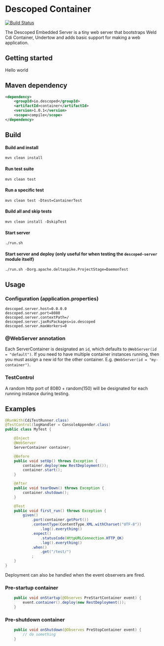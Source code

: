 # Descoped Container

[![Build Status](https://travis-ci.org/descoped/descoped-container.svg?branch=master)](https://travis-ci.org/descoped/descoped-container)

The Descoped Embedded Server is a tiny web server that bootstraps Weld Cdi Container, Undertow and adds basic support for making a web application.

## Getting started

Hello world

## Maven dependency

```xml
<dependency>
    <groupId>io.descoped</groupId>
    <artifactId>container</artifactId>
    <version>1.0.1</version>
    <scope>compile</scope>
</dependency>
```

## Build

#### Build and install
`mvn clean install`

#### Run test suite

`mvn clean test`

#### Run a specific test

`mvn clean test -Dtest=ContainerTest`

#### Build all and skip tests
`mvn clean install -DskipTest`

#### Start server

`./run.sh`

#### Start server and deploy (only useful for when testing the `descoped-server` module itself)

`./run.sh -Dorg.apache.deltaspike.ProjectStage=DaemonTest`

## Usage

### Configuration (application.properties)

```
descoped.server.host=0.0.0.0
descoped.server.port=8080
descoped.server.contextPath=/
descoped.server.jaxRsPackages=io.descoped
descoped.server.maxWorkers=0
```

### @WebServer annotation

Each ServerContainer is designated an `id`, which defaults to `@WebServer(id = "default")`. If you need to have multiple container instances running, then you must assign a new id for the other container. E.g. `@WebServer(id = "my-container")`.  

### TestControl

A random http port of 8080 + random(150) will be designated for each running instance during testing.



## Examples

```java
@RunWith(CdiTestRunner.class)
@TestControl(logHandler = ConsoleAppender.class)
public class MyTest {

    @Inject
    @WebServer
    ServerContainer container;

    @Before
    public void setUp() throws Exception {
        container.deploy(new RestDeployment());
        container.start();
    }

    @After
    public void tearDown() throws Exception {
        container.shutdown();
    }

    @Test
    public void first_run() throws Exception {
        given()
            .port(container.getPort())
            .contentType(ContentType.XML.withCharset("UTF-8"))
                .log().everything()
            .expect()
                .statusCode(HttpURLConnection.HTTP_OK)
                .log().everything()
            .when()
                .get("/test/")
            ;
    }        
}
```

Deployment can also be handled when the event observers are fired.

### Pre-startup container

```java
    public void onStartup(@Observes PreStartContainer event) {
        event.container().deploy(new RestDeployment());
    }
```

### Pre-shutdown container

```java
    public void onShutdown(@Observes PreStopContainer event) {
        // do something
    }
```

